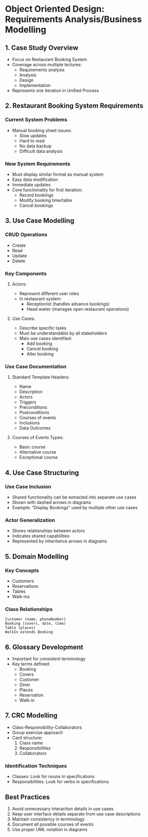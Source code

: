 # Object Oriented Design: Requirements Analysis/Business Modelling

## 1. Case Study Overview
- Focus on Restaurant Booking System
- Coverage across multiple lectures:
  * Requirements analysis
  * Analysis
  * Design
  * Implementation
- Represents one iteration in Unified Process

## 2. Restaurant Booking System Requirements

### Current System Problems
- Manual booking sheet issues:
  * Slow updates
  * Hard to read
  * No data backup
  * Difficult data analysis

### New System Requirements
- Must display similar format as manual system
- Easy data modification
- Immediate updates
- Core functionality for first iteration:
  * Record bookings
  * Modify booking time/table
  * Cancel bookings

## 3. Use Case Modelling

### CRUD Operations
- Create
- Read
- Update
- Delete

### Key Components
1. Actors:
   - Represent different user roles
   - In restaurant system:
     * Receptionist (handles advance bookings)
     * Head waiter (manages open restaurant operations)

2. Use Cases:
   - Describe specific tasks
   - Must be understandable by all stakeholders
   - Main use cases identified:
     * Add booking
     * Cancel booking
     * Alter booking

### Use Case Documentation
1. Standard Template Headers:
   - Name
   - Description
   - Actors
   - Triggers
   - Preconditions
   - Postconditions
   - Courses of events
   - Inclusions
   - Data Outcomes

2. Courses of Events Types:
   - Basic course
   - Alternative course
   - Exceptional course

## 4. Use Case Structuring

### Use Case Inclusion
- Shared functionality can be extracted into separate use cases
- Shown with dashed arrows in diagrams
- Example: "Display Bookings" used by multiple other use cases

### Actor Generalization
- Shows relationships between actors
- Indicates shared capabilities
- Represented by inheritance arrows in diagrams

## 5. Domain Modelling

### Key Concepts
- Customers
- Reservations
- Tables
- Walk-ins

### Class Relationships
```
Customer (name, phoneNumber)
Booking (covers, date, time)
Table (places)
WalkIn extends Booking
```

## 6. Glossary Development
- Important for consistent terminology
- Key terms defined:
  * Booking
  * Covers
  * Customer
  * Diner
  * Places
  * Reservation
  * Walk-in

## 7. CRC Modelling
- Class-Responsibility-Collaborators
- Group exercise approach
- Card structure:
  1. Class name
  2. Responsibilities
  3. Collaborators

### Identification Techniques
- Classes: Look for nouns in specifications
- Responsibilities: Look for verbs in specifications

## Best Practices
1. Avoid unnecessary interaction details in use cases
2. Keep user interface details separate from use case descriptions
3. Maintain consistency in terminology
4. Document all possible courses of events
5. Use proper UML notation in diagrams